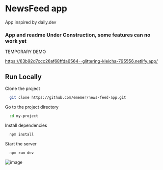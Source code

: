 
# NewsFeed app 

App inspired by daily.dev

### App and readme Under Construction, some features can no work yet

TEMPORARY DEMO

https://63b92d7ccc26af68ffda6564--glittering-kleicha-795556.netlify.app/


## Run Locally

Clone the project

```bash
  git clone https://github.com/ememer/news-feed-app.git
```

Go to the project directory

```bash
  cd my-project
```

Install dependencies

```bash
  npm install
```

Start the server

```bash
  npm run dev
```

![image](https://user-images.githubusercontent.com/46853050/209478992-21820ccb-ae96-44ad-9e06-2cc306109d9c.png)
